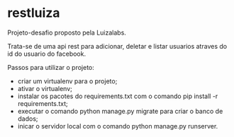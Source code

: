 # restluiza

Projeto-desafio proposto pela Luizalabs.

Trata-se de uma api rest para adicionar, deletar e listar usuarios atraves do id do usuario do facebook.

Passos para utilizar o projeto:

* criar um virtualenv para o projeto;
* ativar o virtualenv;
* instalar os pacotes do requirements.txt com o comando pip install -r requirements.txt;
* executar o comando python manage.py migrate para criar o banco de dados;
* inicar o servidor local com o comando python manage.py runserver.


